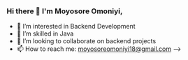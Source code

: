 ### Hi there 👋 I'm Moyosore Omoniyi,

- 👀 I’m interested in Backend Development
- 🌱 I’m skilled in Java
- 👯 I’m looking to collaborate on backend projects
- 📫 How to reach me: moyosoreomoniyi18@gmail.com
-->
